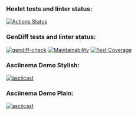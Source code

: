 ### Hexlet tests and linter status:
[![Actions Status](https://github.com/justbepanda/php-project-48/actions/workflows/hexlet-check.yml/badge.svg)](https://github.com/justbepanda/php-project-48/actions)

### GenDiff tests and linter status:
[![gendiff-check](https://github.com/justbepanda/php-project-48/actions/workflows/gendiff-ckeck.yml/badge.svg)](https://github.com/justbepanda/php-project-48/actions/workflows/gendiff-ckeck.yml) [![Maintainability](https://api.codeclimate.com/v1/badges/b4d14c24de6e75a2d515/maintainability)](https://codeclimate.com/github/justbepanda/php-project-48/maintainability) [![Test Coverage](https://api.codeclimate.com/v1/badges/b4d14c24de6e75a2d515/test_coverage)](https://codeclimate.com/github/justbepanda/php-project-48/test_coverage)

### Asciinema Demo Stylish:
[![asciicast](https://asciinema.org/a/XTl0NMal1tgU69rLldL7IRuhy.svg)](https://asciinema.org/a/XTl0NMal1tgU69rLldL7IRuhy)

### Asciinema Demo Plain:
[![asciicast](https://asciinema.org/a/igJvONFkmWk6LqVvc6pro3jqO.svg)](https://asciinema.org/a/igJvONFkmWk6LqVvc6pro3jqO)